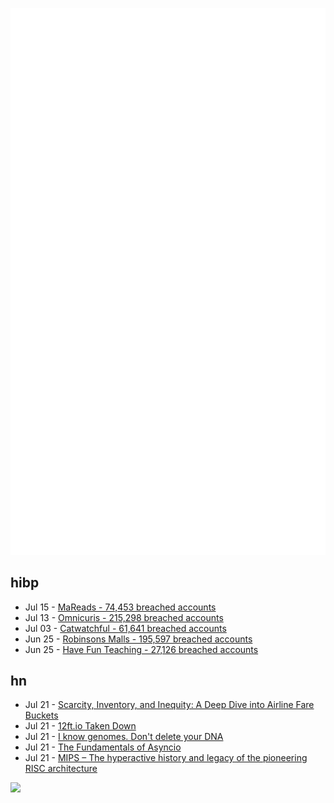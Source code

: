 ![Metrics](https://raw.githubusercontent.com/phixion/phixion/master/metrics.svg)

## hibp

<!--
for https://github.com/phixion/phixion/blob/main/.github/workflows/feeds.yml
-->
<!--START_SECTION:haveibeenpwnd-->
- Jul 15 - [MaReads - 74,453 breached accounts](https://haveibeenpwned.com/Breach/MaReads)
- Jul 13 - [Omnicuris - 215,298 breached accounts](https://haveibeenpwned.com/Breach/Omnicuris)
- Jul 03 - [Catwatchful - 61,641 breached accounts](https://haveibeenpwned.com/Breach/Catwatchful)
- Jun 25 - [Robinsons Malls - 195,597 breached accounts](https://haveibeenpwned.com/Breach/RobinsonsMalls)
- Jun 25 - [Have Fun Teaching - 27,126 breached accounts](https://haveibeenpwned.com/Breach/HaveFunTeaching)
<!--END_SECTION:haveibeenpwnd-->

## hn

<!--
for https://github.com/phixion/phixion/blob/main/.github/workflows/feeds.yml
-->
<!--START_SECTION:hn-->
- Jul 21 - [Scarcity, Inventory, and Inequity: A Deep Dive into Airline Fare Buckets](https://blog.getjetback.com/scarcity-inventory-and-inequity-a-deep-dive-into-airline-fare-buckets/)
- Jul 21 - [12ft.io Taken Down](https://www.newsmediaalliance.org/takedown-of-12ftio/)
- Jul 21 - [I know genomes. Don't delete your DNA](https://stevensalzberg.substack.com/p/i-know-genomes-dont-delete-your-dna)
- Jul 21 - [The Fundamentals of Asyncio](https://github.com/anordin95/a-conceptual-overview-of-asyncio/blob/main/readme.md)
- Jul 21 - [MIPS – The hyperactive history and legacy of the pioneering RISC architecture](https://thechipletter.substack.com/p/mips)
<!--END_SECTION:hn-->

<!--
for https://yhype.me
-->
![](https://hit.yhype.me/github/profile?user_id=13013670)
